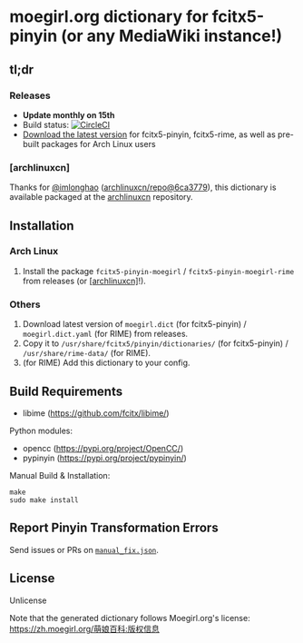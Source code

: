 # moegirl.org dictionary for fcitx5-pinyin (or any MediaWiki instance!)

## tl;dr

### Releases

- **Update monthly on 15th**
- Build status: [![CircleCI](https://circleci.com/gh/outloudvi/fcitx5-pinyin-moegirl.svg?style=svg)](https://circleci.com/gh/outloudvi/fcitx5-pinyin-moegirl)
- [Download the latest version](https://github.com/outloudvi/fcitx5-pinyin-moegirl/releases/latest) for fcitx5-pinyin, fcitx5-rime, as well as pre-built packages for Arch Linux users

### [archlinuxcn]

Thanks for [@imlonghao](https://github.com/imlonghao) ([archlinuxcn/repo@6ca3779](https://github.com/archlinuxcn/repo/commit/6ca3779c99fc1115dc1e9b1cfdf9ffbc67825b96)), this dictionary is available packaged at the [archlinuxcn](https://github.com/archlinuxcn/repo) repository.

## Installation

### Arch Linux

1. Install the package `fcitx5-pinyin-moegirl` / `fcitx5-pinyin-moegirl-rime` from releases (or [[archlinuxcn]](https://github.com/archlinuxcn/repo)!).

### Others

1. Download latest version of `moegirl.dict` (for fcitx5-pinyin) / `moegirl.dict.yaml` (for RIME) from releases.
2. Copy it to `/usr/share/fcitx5/pinyin/dictionaries/` (for fcitx5-pinyin) / `/usr/share/rime-data/` (for RIME).
3. (for RIME) Add this dictionary to your config.

## Build Requirements

- libime (https://github.com/fcitx/libime/)

Python modules:

- opencc (https://pypi.org/project/OpenCC/)
- pypinyin (https://pypi.org/project/pypinyin/)

Manual Build & Installation:

```
make
sudo make install
```

## Report Pinyin Transformation Errors

Send issues or PRs on [`manual_fix.json`](https://github.com/outloudvi/fcitx5-pinyin-moegirl/blob/master/manual_fix.json).

## License

Unlicense

Note that the generated dictionary follows Moegirl.org's license: <https://zh.moegirl.org/萌娘百科:版权信息>
